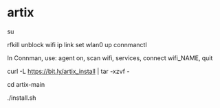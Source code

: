# artix

su

rfkill unblock wifi
ip link set wlan0 up
connmanctl

In Connman, use: agent on, scan wifi, services, connect wifi_NAME, quit

curl -L https://bit.ly/artix_install | tar -xzvf -

cd artix-main

./install.sh
